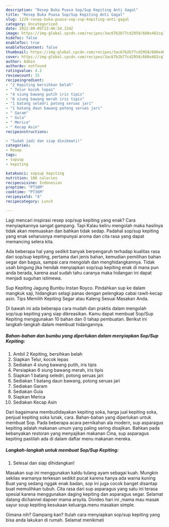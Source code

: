 ```yaml
---
description: "Resep Buka Puasa Sop/Sup Kepiting Anti Gagal"
title: "Resep Buka Puasa Sop/Sup Kepiting Anti Gagal"
slug: 1229-resep-buka-puasa-sop-sup-kepiting-anti-gagal
category: Uncategorized
date: 2022-09-05T13:46:54.154Z
image: https://img-global.cpcdn.com/recipes/3ac67b2b77cd2958/680x482cq70/sopsup-kepiting-foto-resep-utama.jpg
hideToc: false
enableToc: true
enableTocContent: false
thumbnail: https://img-global.cpcdn.com/recipes/3ac67b2b77cd2958/680x482cq70/sopsup-kepiting-foto-resep-utama.jpg
cover: https://img-global.cpcdn.com/recipes/3ac67b2b77cd2958/680x482cq70/sopsup-kepiting-foto-resep-utama.jpg
author: Admin
authorAv: notfound
ratingvalue: 4.2
reviewcount: 15
recipeingredient:
- "2 Kepiting bersihkan belah"
- " Telur kocok lepas"
- "4 siung bawang putih iris tipis"
- "6 siung bawang merah iris tipis"
- "1 batang seledri potong seruas jari"
- "1 batang daun bawang potong seruas jari"
- " Garam"
- " Gula"
- " Merica"
- " Kecap Asin"
recipeinstructions:

- "Sudah jadi dan siap dinikmati!"
categories:
- Resep
tags:
- sopsup
- kepiting

katakunci: sopsup kepiting 
nutrition: 100 calories
recipecuisine: Indonesian
preptime: "PT38M"
cooktime: "PT36M"
recipeyield: "4"
recipecategory: Lunch

---
```



Lagi mencari inspirasi resep sop/sup kepiting yang enak? Cara menyiapkannya sangat gampang. Tapi Kalau keliru mengolah maka hasilnya tidak akan memuaskan dan bahkan tidak sedap. Padahal sop/sup kepiting yang enak seharusnya mempunyai aroma dan cita rasa yang dapat memancing selera kita.


Ada beberapa hal yang sedikit banyak berpengaruh terhadap kualitas rasa dari sop/sup kepiting, pertama dari jenis bahan, kemudian pemilihan bahan segar dan bagus, sampai cara mengolah dan menghidangkannya. Tidak usah bingung jika hendak menyiapkan sop/sup kepiting enak di mana pun anda berada, karena asal sudah tahu caranya maka hidangan ini dapat menjadi suguhan istimewa.

Sup Kepiting Jagung Bumbu Instan Royco. Pindahkan sup ke dalam mangkuk saji, hidangkan selagi panas dengan pelengkap cabai rawit-kecap asin. Tips Memilih Kepiting Segar atau Kaleng Sesuai Masakan Anda.


Di bawah ini ada beberapa cara mudah dan praktis dalam mengolah sop/sup kepiting yang siap dikreasikan. Kamu dapat membuat Sop/Sup Kepiting menggunakan 10 bahan dan 0 tahap pembuatan. Berikut ini langkah-langkah dalam membuat hidangannya.

<!--inarticleads1-->

##### Bahan-bahan dan bumbu yang diperlukan dalam menyiapkan Sop/Sup Kepiting:

1. Ambil 2 Kepiting, bersihkan belah
1. Siapkan  Telur, kocok lepas
1. Sediakan 4 siung bawang putih, iris tipis
1. Persiapkan 6 siung bawang merah, iris tipis
1. Siapkan 1 batang seledri, potong seruas jari
1. Sediakan 1 batang daun bawang, potong seruas jari
1. Sediakan  Garam
1. Sediakan  Gula
1. Siapkan  Merica
1. Sediakan  Kecap Asin


Dari bagaimana membudidayakan kepiting soka, harga jual kepiting soka, penjual kepiting soka lunak, cara. Bahan-bahan yang diperlukan untuk membuat Sop. Pada beberapa acara pernikahan ala modern, sup asparagus kepiting adalah makanan umum yang paling sering disajikan. Bahkan pada kebanyakan restoran yang menyajikan makanan Cina, sup asparagus kepiting pastilah ada di dalam daftar menu makanan mereka. 

<!--inarticleads2-->

##### Langkah-langkah untuk membuat Sop/Sup Kepiting:


1. Selesai dan siap dihidangkan!

Masakan sup ini menggunakan kaldu tulang ayam sebagai kuah. Mungkin sekilas warnanya terkesan sedikit pucat karena hanya ada warna kuning Buat yang sedang nggak enak badan, sop ini juga cocok banget disantap buat memulihkan tubuh. Cita rasa dari sup asparagus yang satu ini terasa spesial karena menggunakan daging kepiting dan asparagus segar. Selamat datang dichannel dapoer mama arsyila. Divideo hari ini ,mama mau masak sayur soup kepiting kesukaan keluarga.menu masakan simple. 

Gimana nih? Gampang kan? Itulah cara menyiapkan sop/sup kepiting yang bisa anda lakukan di rumah. Selamat menikmati
